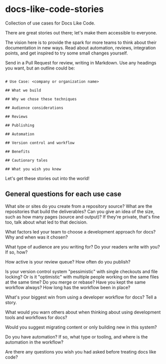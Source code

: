 # docs-like-code-stories

Collection of use cases for Docs Like Code.

There are great stories out there; let's make them accessible to everyone.

The vision here is to provide the spark for more teams to think about their documentation in new ways. Read about automation, reviews, integration points, and get inspired to try some small changes yourself. 

Send in a Pull Request for review, writing in Markdown. Use any headings you want, but an outline could be:

```

# Use Case: <company or organization name>

## What we build

## Why we chose these techniques

## Audience considerations

## Reviews

## Publishing

## Automation

## Version control and workflow

## Benefits

## Cautionary tales

## What you wish you knew

```

Let's get these stories out into the world!

## General questions for each use case

What site or sites do you create from a repository source? What are the repositories that build the deliverables? Can you give an idea of the size, such as how many pages (source and output)? If they're private, that's fine too, talk about what led to that decision.

What factors led your team to choose a development approach for docs? Why and when was it chosen?

What type of audience are you writing for? Do your readers write with you? If so, how?

How active is your review queue? How often do you publish?

Is your version control system "pessimistic" with single checkouts and file locking? Or is it "optimistic" with multiple people working on the same files at the same time? Do you merge or rebase? Have you kept the same workflow always? How long has the workflow been in place? 

What's your biggest win from using a developer workflow for docs? Tell a story. 

What would you warn others about when thinking about using development tools and workflows for docs? 

Would you suggest migrating content or only building new in this system? 

Do you have automation? If so, what type or tooling, and where is the automation in the workflow? 

Are there any questions you wish you had asked before treating docs like code?


